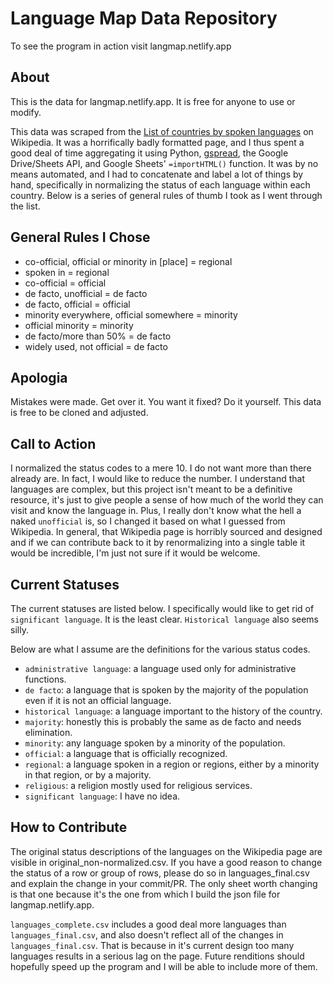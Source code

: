 # Language Map Data Repository

To see the program in action visit langmap.netlify.app

## About
This is the data for langmap.netlify.app. It is free for anyone to use or
modify.

This data was scraped from the [List of countries by spoken languages][0] on
Wikipedia. It was a horrifically badly formatted page, and I thus spent a good
deal of time aggregating it using Python, [gspread][1], the Google Drive/Sheets
API, and Google Sheets' `=importHTML()` function. It was by no means automated,
and I had to concatenate and label a lot of things by hand, specifically in
normalizing the status of each language within each country. Below is a series
of general rules of thumb I took as I went through the list.

## General Rules I Chose
- co-official, official or minority in [place] = regional
- spoken in <place> = regional
- co-official = official
- de facto, unofficial = de facto
- de facto, official = official
- minority everywhere, official somewhere = minority
- official minority = minority
- de facto/more than 50% = de facto
- widely used, not official = de facto

## Apologia

Mistakes were made. Get over it. You want it fixed? Do it yourself. This data is
free to be cloned and adjusted.

## Call to Action

I normalized the status codes to a mere 10. I do not want more than there
already are. In fact, I would like to reduce the number. I understand that
languages are complex, but this project isn't meant to be a definitive resource,
it's just to give people a sense of how much of the world they can visit and
know the language in. Plus, I really don't know what the hell a naked
`unofficial` is, so I changed it based on what I guessed from Wikipedia. In
general, that Wikipedia page is horribly sourced and designed and if we can
contribute back to it by renormalizing into a single table it would be
incredible, I'm just not sure if it would be welcome.

## Current Statuses
The current statuses are listed below. I specifically would like to get rid of
`significant language`. It is the least clear. `Historical language` also
seems silly.

Below are what I assume are the definitions for the various status codes.

- `administrative language`: a language used only for administrative functions.
- `de facto`: a language that is spoken by the majority of the population even
  if it is not an official language.
- `historical language`: a language important to the history of the country.
- `majority`: honestly this is probably the same as de facto and needs
  elimination.
- `minority`: any language spoken by a minority of the population.
- `official`: a language that is officially recognized.
- `regional`: a language spoken in a region or regions, either by a minority in
  that region, or by a majority.
- `religious`: a religion mostly used for religious services.
- `significant language`: I have no idea.

## How to Contribute
The original status descriptions of the languages on the Wikipedia page are
visible in original_non-normalized.csv. If you have a good reason to change the
status of a row or group of rows, please do so in languages_final.csv and
explain the change in your commit/PR. The only sheet worth changing is that one
because it's the one from which I build the json file for langmap.netlify.app.

`languages_complete.csv` includes a good deal more languages than
`languages_final.csv`, and also doesn't reflect all of the changes in
`languages_final.csv`. That is because in it's current design too many languages
results in a serious lag on the page. Future renditions should hopefully speed
up the program and I will be able to include more of them.

[0]: https://en.wikipedia.org/wiki/List_of_countries_by_spoken_languages
[1]: https://github.com/burnash/gspread

